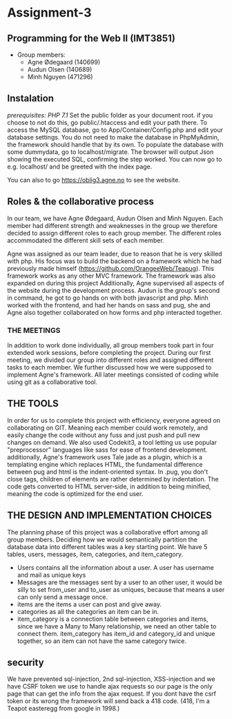 # Assignment-3
## Programming for the Web II (IMT3851)

* Group members:
	* Agne Ødegaard (140699)
	* Audun Olsen (140689)
	* Minh Nguyen (471296)

## Instalation
*prerequisites: PHP 7.1*
Set the public folder as your document root. if you choose to not do this, go public/.htaccess and edit your path there.
To access the MySQL database, go to App/Container/Config.php and edit your database settings. You do not need to make the database in PhpMyAdmin, the framework should handle that by its own. To populate the database with some dummydata, go to localhost/migrate. The browser will output Json showing the executed SQL, confirming the step worked. You can now go to e.g. localhost/ and be greeted with the index page.

You can also to go https://oblig3.agne.no to see the website.

## Roles & the collaborative process

In our team, we have Agne Ødegaard, Audun Olsen and Minh Nguyen. Each member had different strength and weaknesses in the group we therefore decided to assign different roles to each group member. The different roles accommodated the different skill sets of each member.

Agne was assigned as our team leader, due to reason that he is very skilled with php. His focus was to build the backend on a framework which he had previously made himself (https://github.com/OrangeeWeb/Teapug). This framework works as any other MVC framework. The framework was also expanded on during this project Additionally, Agne supervised all aspects of the website during the development process. Audun is the group's second in command, he got to go hands on with both javascript and php. Minh worked with the frontend, and had her hands on sass and pug, she and Agne also together collaborated on how forms and php interacted together.

### THE MEETINGS
In addition to work done individually, all group members took part in four extended work sessions, before completing the project. During our first meeting, we divided our group into different roles and assigned different tasks to each member. We further discussed how we were supposed to implement Agne's framework. All later meetings consisted of coding while using git as a collaborative tool.

## THE TOOLS
In order for us to complete this project with efficiency, everyone agreed on collaborating on GIT. Meaning each member could work remotely, and easily change the code without any fuss and just push and pull new changes on demand. We also used Codekit3, a tool letting us use popular "preprocessor" languages like sass for ease of frontend development. additionally, Agne's framework uses Tale jade as a plugin, which is a templating engine which replaces HTML, the fundamental difference between pug and html is the indent-oriented syntax. In .pug, you don't close tags, children of elements are rather determined by indentation. The code gets converted to HTML server-side, in addition to being minified, meaning the code is optimized for the end user. 

## THE DESIGN AND IMPLEMENTATION CHOICES
The planning phase of this project was a collaborative effort among all group members. Deciding how we would semantically partition the database data into different tables was a key starting point. We have 5 tables, users, messages, item, categories, and item_category.

 * Users contains all the information about a user. A user has username and mail as unique keys
 * Messages are the messages sent by a user to an other user, it would be silly to set from_user and to_user as uniques, because that means a user can only send a message once.
 * items are the items a user can post and give away.
 * categories as all the categories an item can be in.
 * item_category is a connection table between categories and items, since we have a Many to Many relationship, we need an other table to connect them. item_category has item_id and category_id and unique together, so an item can not have the same category twice.

## security

We have prevented sql-injection, 2nd sql-injection, XSS-injection and we have CSRF token we use to handle ajax requests so our page is the only page that can get the info from the ajax request. If you dont have the csrf token or its wrong the framework will send back a 418 code. (418, I'm a Teapot easteregg from google in 1998.)